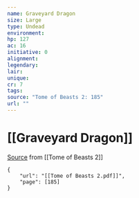 ```yaml
---
name: Graveyard Dragon
size: Large
type: Undead
environment: 
hp: 127
ac: 16
initiative: 0
alignment: 
legendary: 
lair: 
unique: 
cr: 7
tags: 
source: "Tome of Beasts 2: 185"
url: ""
---
```

# [[Graveyard Dragon]]

[Source](zotero://open-pdf/library/items/9UQIAB6R?page=185) from [[Tome of Beasts 2]]

```pdf
{
	"url": "[[Tome of Beasts 2.pdf]]",
	"page": [185]
}
```

